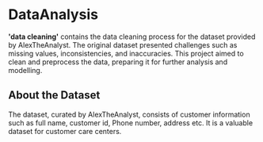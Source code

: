# DataAnalysis
**'data cleaning'** contains the data cleaning process for the dataset provided by AlexTheAnalyst. The original dataset presented challenges such as missing values, inconsistencies, and inaccuracies. This project aimed to clean and preprocess the data, preparing it for further analysis and modelling.
## About the Dataset
The dataset, curated by AlexTheAnalyst, consists of customer information such as full name, customer id, Phone number, address etc. It is a valuable dataset for customer care centers.
